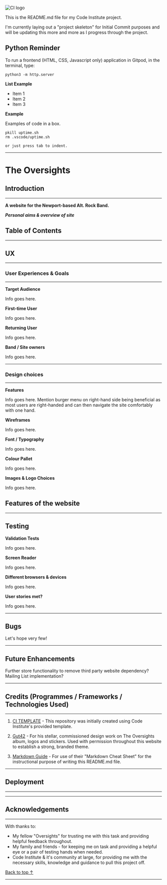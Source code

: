 ![CI logo](https://codeinstitute.s3.amazonaws.com/fullstack/ci_logo_small.png)

This is the README.md file for my Code Institute project.

I'm currently laying out a "project skeleton" for Initial Commit purposes and will be updating
this more and more as I progress through the project.

## Python Reminder

To run a frontend (HTML, CSS, Javascript only) application in Gitpod, in the terminal, type:

`python3 -m http.server`

**List Example**

- Item 1
- Item 2
- Item 3

**Example**

Examples of code in a box.

```
pkill uptime.sh
rm .vscode/uptime.sh
```
    or just press tab to indent.

---

# The Oversights

## Introduction

---
**A website for the Newport-based Alt. Rock Band.**

***Personal aims & overview of site***

## Table of Contents

---

## UX

---

### User Experiences & Goals

------

**Target Audience**

Info goes here.

**First-time User**

Info goes here.

**Returning User**

Info goes here.

**Band / Site owners**

Info goes here.

---

### Design choices

---

**Features**

Info goes here. Mention burger menu on right-hand side being beneficial as most users are right-handed and can then navigate the site comfortably with one hand.

**Wireframes**

Info goes here.

**Font / Typography**

Info goes here.

**Colour Pallet**

Info goes here.

**Images & Logo Choices**

Info goes here.

## Features of the website

---

## Testing

**Validation Tests**

Info goes here.

**Screen Reader**

Info goes here.

**Different browsers & devices**

Info goes here.

**User stories met?**

Info goes here.

---

## Bugs

Let's hope very few!

---

## Future Enhancements

Further store functionality to remove third party website dependency?
Mailing List implementation?

---

## Credits (Programmes / Frameworks / Technologies Used)

---

1. [CI TEMPLATE](https://github.com/Code-Institute-Org/gitpod-full-template) - This repository was initially created using Code Institute's provided template.
2. [Gut42](https://gut42.com/the-oversights-hello-adventure) - For his stellar, commissioned design work on The Oversights album, logos and stickers. Used with permission throughout this website to establish a strong, branded theme.

1. [Markdown Guide](https://www.markdownguide.org/cheat-sheet/) - For use of their "Markdown Cheat Sheet" for the instructional purpose of writing this README.md file.

---

## Deployment

---

---

## Acknowledgements

---

With thanks to:
- My fellow "Oversights" for trusting me with this task and providing helpful feedback throughout.
- My family and friends - for keeping me on task and providing a helpful eye or a pair of testing hands when needed.
- Code Institute & it's community at large, for providing me with the necessary skills, knowledge and guidance to pull this project off.

[Back to top ↑](#the-oversights)

---